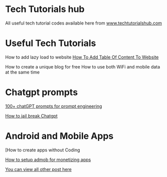 # Tech Tutorials hub
All useful tech tutorial codes available here from www.techtutorialshub.com
# Useful Tech Tutorials

How to add lazy load to website
[How To Add Table Of Content To Website](https://www.techtutorialshub.com/2023/02/how-to-add-table-of-content-to-website.html)

How to create a unique blog for free
How to use both WiFi and mobile data at the same time

# Chatgpt prompts
[100+ chatGPT prompts for prompt engineering](https://www.techtutorialshub.com/2023/03/Best-ChatGPT-Prompts-For-Prompt-Engineering.html)

[How to jail break Chatgpt](https://www.techtutorialshub.com/2023/03/how-to-jailbreak-chatgpt-techniques.html)

# Android and Mobile Apps
[How to create apps without Coding

[How to setup admob for monetizing apps](https://www.techtutorialshub.com/2023/02/how-to-setup-google-admob-account-and-create-ad-units.html)

[You can view all other post here](https://www.techtutorialshub.com)
